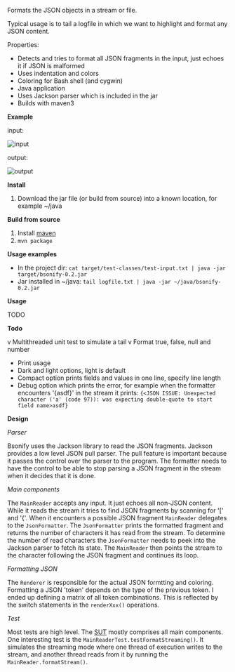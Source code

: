 Formats the JSON objects in a stream or file.

Typical usage is to tail a logfile in which we want to highlight and format any JSON content. 

Properties:

* Detects and tries to format all JSON fragments in the input, just echoes it if JSON is malformed
* Uses indentation and colors
* Coloring for Bash shell (and cygwin)
* Java application
* Uses Jackson parser which is included in the jar
* Builds with maven3

**Example**

input:  

![input](https://bitbucket.org/bartswen/bsonify/raw/master/input.png)

output:  

![output](https://bitbucket.org/bartswen/bsonify/raw/master/output.png)

**Install**

1. Download the jar file (or build from source) into a known location, for example ~/java

**Build from source**

1. Install [maven](http://maven.apache.org/)
1. `mvn package`

**Usage examples**

- In the project dir: `cat target/test-classes/test-input.txt | java -jar target/bsonify-0.2.jar`
- Jar installed in ~/java: `tail logfile.txt | java -jar ~/java/bsonify-0.2.jar`

**Usage**

TODO

**Todo**

v Multithreaded unit test to simulate a tail
v Format true, false, null and number
- Print usage
- Dark and light options, light is default
- Compact option prints fields and values in one line, specify line length
- Debug option which prints the error, for example when the formatter encounters '{asdf}' in the stream it prints: `{<JSON ISSUE: Unexpected character ('a' (code 97)): was expecting double-quote to start field name>asdf}`

**Design**

*Parser*

Bsonify uses the Jackson library to read the JSON fragments. Jackson provides a low level JSON pull parser. The pull feature is important because it passes the control over the parser to the program. The formatter needs to have the control to be able to stop parsing a JSON fragment in the stream when it decides that it is done.

*Main components*

The `MainReader` accepts any input. It just echoes all non-JSON content. While it reads the stream it tries to find JSON fragments by scanning for '[' and '{'. When it encounters a possible JSON fragment `MainReader` delegates to the `JsonFormatter`. The `JsonFormatter` prints the formatted fragment and returns the number of characters it has read from the stream. To determine the number of read characters the `JsonFormatter` needs to peek into the Jackson parser to fetch its state. The `MainReader` then points the stream to the character following the JSON fragment and continues its loop.

*Formatting JSON*

The `Renderer` is responsible for the actual JSON formtting and coloring. Formatting a JSON 'token' depends on the type of the previous token. I ended up defining a matrix of all token combinations. This is reflected by the switch statements in the `renderXxx()` operations.

*Test*

Most tests are high level. The [SUT](http://xunitpatterns.com/SUT.html) mostly comprises all main components. One interesting test is the `MainReaderTest.testFormatStreaming()`. It simulates the streaming mode where one thread of execution writes to the stream, and another thread reads from it by running the `MainReader.formatStream()`.


 
